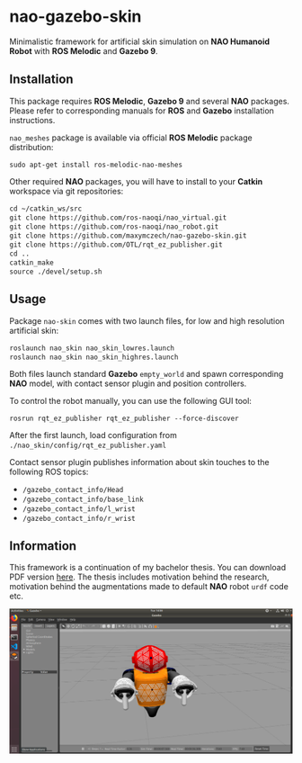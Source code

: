
# nao-gazebo-skin

Minimalistic framework for artificial skin simulation on __NAO Humanoid Robot__
with __ROS Melodic__ and __Gazebo 9__.

## Installation

This package requires __ROS Melodic__, __Gazebo 9__ and several __NAO__ packages.
Please refer to corresponding manuals for __ROS__ and __Gazebo__ installation
instructions.

`nao_meshes` package is available via official __ROS Melodic__ package
distribution:

```
sudo apt-get install ros-melodic-nao-meshes
```

Other required __NAO__ packages, you will have to install to your __Catkin__
workspace via git repositories:

```
cd ~/catkin_ws/src
git clone https://github.com/ros-naoqi/nao_virtual.git
git clone https://github.com/ros-naoqi/nao_robot.git
git clone https://github.com/maxymczech/nao-gazebo-skin.git
git clone https://github.com/OTL/rqt_ez_publisher.git
cd ..
catkin_make
source ./devel/setup.sh
```

## Usage

Package `nao-skin` comes with two launch files, for low and high resolution
artificial skin:

```
roslaunch nao_skin nao_skin_lowres.launch
roslaunch nao_skin nao_skin_highres.launch
```

Both files launch standard __Gazebo__ `empty_world` and spawn corresponding
__NAO__ model, with contact sensor plugin and position controllers.

To control the robot manually, you can use the following GUI tool:

```
rosrun rqt_ez_publisher rqt_ez_publisher --force-discover
```

After the first launch, load configuration from
`./nao_skin/config/rqt_ez_publisher.yaml`

Contact sensor plugin publishes information about skin touches to the
following ROS topics:

- `/gazebo_contact_info/Head`
- `/gazebo_contact_info/base_link`
- `/gazebo_contact_info/l_wrist`
- `/gazebo_contact_info/r_wrist`

## Information

This framework is a continuation of my bachelor thesis. You can download PDF
version [here](https://dspace.cvut.cz/handle/10467/82501). The thesis includes
motivation behind the research, motivation behind the augmentations made
to default __NAO__ robot `urdf` code etc.

![Gazebo screenshot of high-resolution artificial skin](./gazebo-screenshot.png)
